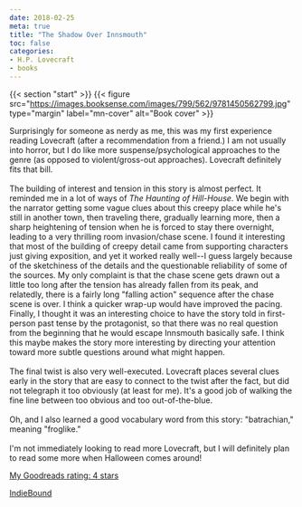 ```yaml
---
date: 2018-02-25
meta: true
title: "The Shadow Over Innsmouth"
toc: false
categories:
- H.P. Lovecraft
- books
---
```


{{< section "start" >}}
{{< figure src="https://images.booksense.com/images/799/562/9781450562799.jpg" type="margin" label="mn-cover" alt="Book cover" >}}

Surprisingly for someone as nerdy as me, this was my first experience reading Lovecraft (after a recommendation from a friend.) I am not usually into horror, but I do like more suspense/psychological approaches to the genre (as opposed to violent/gross-out approaches). Lovecraft definitely fits that bill.<br /><br />The building of interest and tension in this story is almost perfect. It reminded me in a lot of ways of _The Haunting of Hill-House_. We begin with the narrator getting some vague clues about this creepy place while he's still in another town, then traveling there, gradually learning more, then a sharp heightening of tension when he is forced to stay there overnight, leading to a very thrilling room invasion/chase scene. I found it interesting that most of the building of creepy detail came from supporting characters just giving exposition, and yet it worked really well--I guess largely because of the sketchiness of the details and the questionable reliability of some of the sources. My only complaint is that the chase scene gets drawn out a little too long after the tension has already fallen from its peak, and relatedly, there is a fairly long "falling action" sequence after the chase scene is over. I think a quicker wrap-up would have improved the pacing. Finally, I thought it was an interesting choice to have the story told in first-person past tense by the protagonist, so that there was no real question from the beginning that he would escape Innsmouth basically safe. I think this maybe makes the story more interesting by directing your attention toward more subtle questions around what might happen.<br /><br />The final twist is also very well-executed. Lovecraft places several clues early in the story that are easy to connect to the twist after the fact, but did not telegraph it too obviously (at least for me). It's a good job of walking the fine line between too obvious and too out-of-the-blue.<br /><br />Oh, and I also learned a good vocabulary word from this story: "batrachian," meaning "froglike."<br /><br />I'm not immediately looking to read more Lovecraft, but I will definitely plan to read some more when Halloween comes around!

[My Goodreads rating: 4 stars](https://www.goodreads.com/review/show/2305696534)  

[IndieBound](https://www.indiebound.org/book/9781450562799)
